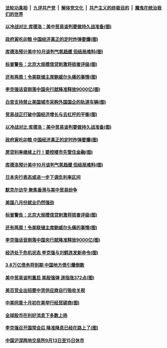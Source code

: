 ####  [法轮功真相](../../../../basic/blob/master/README.md?t=09070839) &nbsp;|&nbsp; [九评共产党](../../../../9ping.md/blob/master/README.md?t=09070839) &nbsp;|&nbsp; [解体党文化](../../../../jtdwh.md/blob/master/README.md?t=09070839)  &nbsp;|&nbsp; [共产主义的终极目的](../../../../gczydzjmd.md/blob/master/README.md?t=09070839) &nbsp;|&nbsp; [魔鬼在统治我们的世界](../../../../mgztzwmdsj.md/blob/master/README.md?t=09070839) 

#### [以冷战对比 库德洛：美中贸易谈判要做持久战准备(图)](../pages/p5/906490.md?t=09070839) 

#### [政府寅吃卯粮 中国经济真正的定时炸弹要爆(图)](../pages/p5/906463.md?t=09070839) 

#### [库德洛预计美中10月谈判气氛趋缓 但结局难料(图)](../pages/p5/906475.md?t=09070839) 

#### [标普警告：北京大规模信贷刺激将损害评级(图)](../pages/p5/906347.md?t=09070839) 

#### [还有两周！令美联储主席鲍威尔头痛的事情(图)](../pages/p5/906374.md?t=09070839) 

#### [李克强话音刚落中国央行就降准释放9000亿(图)](../pages/p5/906428.md?t=09070839) 

#### [白宫支持禁止美国城市采购外国国企的轨道车辆(图)](../pages/p5/906499.md?t=09070839) 

#### [贸易战正打破中国经济增长与去杠杆的平衡(图)](../pages/p5/906498.md?t=09070839) 

#### [以冷战对比 库德洛：美中贸易谈判要做持久战准备(图)](../pages/p5/906490.md?t=09070839) 

#### [政府寅吃卯粮 中国经济真正的定时炸弹要爆(图)](../pages/p5/906463.md?t=09070839) 

#### [房贷利率继续上行！要控楼市先管住金融(图)](../pages/p5/906462.md?t=09070839) 

#### [库德洛预计美中10月谈判气氛趋缓 但结局难料(图)](../pages/p5/906475.md?t=09070839) 

#### [日本央行表态或进一步下调负利率区间](../pages/p5/906464.md?t=09070839) 

#### [默克尔访华 聚焦香港与美中贸易纷争](../pages/p5/906433.md?t=09070839) 

#### [美国八月份就业仍然强劲](../pages/p5/906432.md?t=09070839) 

#### [标普警告：北京大规模信贷刺激将损害评级(图)](../pages/p5/906347.md?t=09070839) 

#### [还有两周！令美联储主席鲍威尔头痛的事情(图)](../pages/p5/906374.md?t=09070839) 

#### [李克强话音刚落中国央行就降准释放9000亿(图)](../pages/p5/906428.md?t=09070839) 

#### [经济处于危机状态 李克强与刘鹤连发新命令(图)](../pages/p5/906309.md?t=09070839) 

#### [3.8万亿债务将到期 中国地方债引爆倒数](../pages/p5/906364.md?t=09070839) 

#### [美中贸易谈判重启 美股强弹 道指涨372点(图)](../pages/p5/906363.md?t=09070839) 

#### [美百货业出招要中货供应商自行吸收关税](../pages/p5/906362.md?t=09070839) 

#### [中美同意十月初在美举行经贸磋商(图)](../pages/p5/906357.md?t=09070839) 

#### [全球股市在利好消息下多数上扬](../pages/p5/906353.md?t=09070839) 

#### [李克强召开国常会后 降准降息已经在路上了(图)](../pages/p5/906311.md?t=09070839) 

#### [中国沪深两地交易所9月13日至15日休市](../pages/p5/906325.md?t=09070839) 

